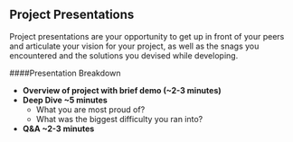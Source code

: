 ## Project Presentations

Project presentations are your opportunity to get up in front of your peers and articulate your vision for your project, as well as the snags you encountered and the solutions you devised while developing.

####Presentation Breakdown
- __Overview of project with brief demo (~2-3 minutes)__
- __Deep Dive ~5 minutes__
  - What you are most proud of?
  - What was the biggest difficulty you ran into?
- __Q&A ~2-3 minutes__
